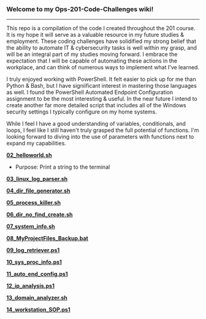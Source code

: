 ### **Welcome to my Ops-201-Code-Challenges wiki!**
---------------------------------------------------

This repo is a compilation of the code I created throughout the 201 course. It is my hope it will serve as a valuable resource in my future studies & employment. These coding challenges have solidified my strong belief that the ability to automate IT & cybersecurity tasks is well within my grasp, and will be an integral part of my studies moving forward. I embrace the expectation that I will be capable of automating these actions in the workplace, and can think of numerous ways to implement what I've learned.

I truly enjoyed working with PowerShell. It felt easier to pick up for me than Python & Bash, but I have signiificant interest in mastering those languages as well. I found the PowerShell Automated Endpoint Configuration assignment to be the most interesting & useful. In the near future I intend to create another far more detailed script that includes all of the Windows security settings I typically configure on my home systems.

While I feel I have a good understanding of variables, conditionals, and loops, I feel like I still haven't truly grasped the full potential of functions. I'm looking forward to diving into the use of parameters with functions next to expand my capabilities.

**[02_helloworld.sh](https://github.com/RobG-11/Ops201-Code-Challenges/blob/main/02_helloworld.sh)**
- Purpose: Print a string to the terminal

**[03_linux_log_parser.sh](https://github.com/RobG-11/Ops201-Code-Challenges/blob/main/03_linux_log_parser.sh)**

**[04_dir_file_generator.sh](https://github.com/RobG-11/Ops201-Code-Challenges/blob/main/04_dir_file_generator.sh)**

**[05_process_killer.sh](https://github.com/RobG-11/Ops201-Code-Challenges/blob/main/05_process_killer.sh)**

**[06_dir_no_find_create.sh](https://github.com/RobG-11/Ops201-Code-Challenges/blob/main/06_dir_no_find_create.sh)**

**[07_system_info.sh](https://github.com/RobG-11/Ops201-Code-Challenges/blob/main/07_system_info.sh)**

**[08_MyProjectFiles_Backup.bat](https://github.com/RobG-11/Ops201-Code-Challenges/blob/main/08_MyProjectFiles_Backup.bat)**

**[09_log_retriever.ps1](https://github.com/RobG-11/Ops201-Code-Challenges/blob/main/09_log_retriever.ps1)**

**[10_sys_proc_info.ps1](https://github.com/RobG-11/Ops201-Code-Challenges/blob/main/10_sys_proc_info.ps1)**

**[11_auto_end_config.ps1](https://github.com/RobG-11/Ops201-Code-Challenges/blob/main/11_auto_end_config.ps1)**

**[12_ip_analysis.ps1](https://github.com/RobG-11/Ops201-Code-Challenges/blob/main/12_ip_analysis.ps1)**

**[13_domain_analyzer.sh](https://github.com/RobG-11/Ops201-Code-Challenges/blob/main/13_domain_analyzer.sh)**

**[14_workstation_SOP.ps1](https://github.com/RobG-11/Ops201-Code-Challenges/blob/main/14_workstation_SOP.ps1)**




